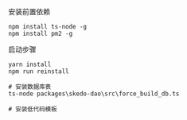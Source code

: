 安装前置依赖
```shell
npm install ts-node -g
npm install pm2 -g
```

启动步骤

```shell
yarn install
npm run reinstall

# 安装数据库表
ts-node packages\skedo-dao\src\force_build_db.ts

# 安装低代码模板
```
